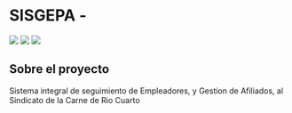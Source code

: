 # SISGEPA - 

<a href="#"><img src="https://img.shields.io/badge/license-MIT-green"></a>
<a href="#"><img src="https://img.shields.io/badge/Python-^2.7-blue"></a>
<a href="#"><img src="https://img.shields.io/badge/Flask-red"></a>


## Sobre el proyecto
Sistema integral de seguimiento de Empleadores, y Gestion de Afiliados, al Sindicato de la Carne de Rio Cuarto
